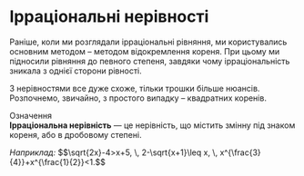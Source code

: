 # Ірраціональні нерівності

Раніше, коли ми розглядали ірраціональні рівняння, ми користувались основним методом – методом відокремлення кореня. При цьому ми підносили рівняння до певного степеня, завдяки чому ірраціональність зникала з однієї сторони рівності.

З нерівностями все дуже схоже, тільки трошки більше нюансів. Розпочнемо, звичайно, з простого випадку – квадратних коренів.

<div class="space">
<div class="eoz-wrap">
<span class="eoz">Означення</span>
<div class="eoz-text">
<b>Ірраціональна нерівність</b> — це нерівність, що містить змінну під знаком кореня, або в дробовому степені.
</div>
</div>
</div>

<p><i>Наприклад:</i> $$\sqrt{2x}-4>x+5, \, 2-\sqrt{x+1}\leq x, \, x^{\frac{3}{4}}+x^{\frac{1}{2}}<1.$$</p>